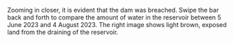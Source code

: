 Zooming in closer, it is evident that the dam was breached. Swipe the bar back and forth to compare the amount of water in the reservoir between 5 June 2023 and 4 August 2023. The right image shows light brown, exposed land from the draining of the reservoir.
